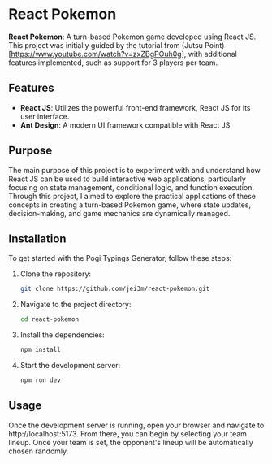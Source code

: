 # React Pokemon

**React Pokemon**: A turn-based Pokemon game developed using React JS. This project was initially guided by the tutorial from (Jutsu Point)[https://www.youtube.com/watch?v=zxZBgPOuh0g], with additional features implemented, such as support for 3 players per team.

## Features

- **React JS**: Utilizes the powerful front-end framework, React JS for its user interface.
- **Ant Design**: A modern UI framework compatible with React JS

## Purpose

The main purpose of this project is to experiment with and understand how React JS can be used to build interactive web applications, particularly focusing on state management, conditional logic, and function execution. Through this project, I aimed to explore the practical applications of these concepts in creating a turn-based Pokemon game, where state updates, decision-making, and game mechanics are dynamically managed.

## Installation

To get started with the Pogi Typings Generator, follow these steps:

1. Clone the repository:
   ```bash
   git clone https://github.com/jei3m/react-pokemon.git
2. Navigate to the project directory:
   ```bash
   cd react-pokemon
3. Install the dependencies:
   ```bash
   npm install

4. Start the development server:
   ```bash
   npm run dev

## Usage
Once the development server is running, open your browser and navigate to http://localhost:5173. From there, you can begin by selecting your team lineup. Once your team is set, the opponent's lineup will be automatically chosen randomly.
